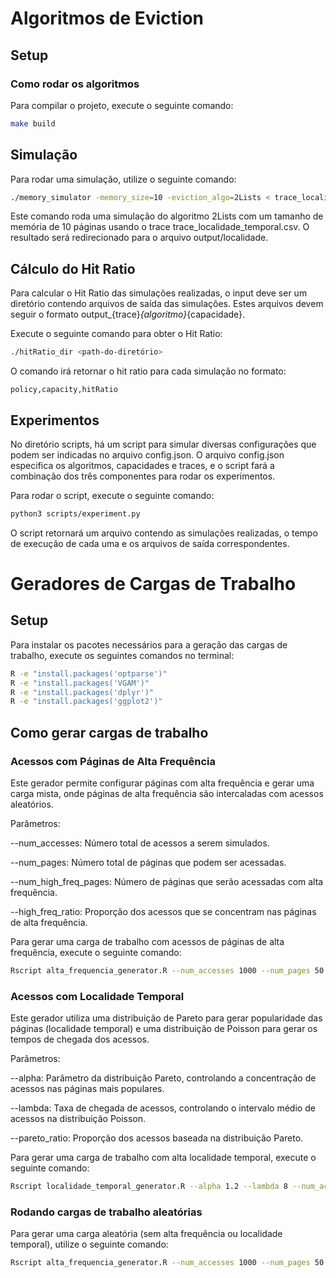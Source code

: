 # Algoritmos de Eviction

## Setup

### Como rodar os algoritmos

Para compilar o projeto, execute o seguinte comando:

```bash
make build
```

## Simulação

Para rodar uma simulação, utilize o seguinte comando:

```bash
./memory_simulator -memory_size=10 -eviction_algo=2Lists < trace_localidade_temporal.csv >> output/localidade
```

Este comando roda uma simulação do algoritmo 2Lists com um tamanho de memória de 10 páginas usando o trace trace_localidade_temporal.csv. O resultado será redirecionado para o arquivo output/localidade.

## Cálculo do Hit Ratio

Para calcular o Hit Ratio das simulações realizadas, o input deve ser um diretório contendo arquivos de saída das simulações. Estes arquivos devem seguir o formato output_{trace}_{algoritmo}_{capacidade}.

Execute o seguinte comando para obter o Hit Ratio:

```bash
./hitRatio_dir <path-do-diretório>
```

O comando irá retornar o hit ratio para cada simulação no formato:

```
policy,capacity,hitRatio
```

## Experimentos

No diretório scripts, há um script para simular diversas configurações que podem ser indicadas no arquivo config.json. O arquivo config.json especifica os algoritmos, capacidades e traces, e o script fará a combinação dos três componentes para rodar os experimentos.

Para rodar o script, execute o seguinte comando:

```bash
python3 scripts/experiment.py
```

O script retornará um arquivo contendo as simulações realizadas, o tempo de execução de cada uma e os arquivos de saída correspondentes.

# Geradores de Cargas de Trabalho

## Setup

Para instalar os pacotes necessários para a geração das cargas de trabalho, execute os seguintes comandos no terminal:

```bash
R -e "install.packages('optparse')"
R -e "install.packages('VGAM')"
R -e "install.packages('dplyr')"
R -e "install.packages('ggplot2')"
```

## Como gerar cargas de trabalho

### Acessos com Páginas de Alta Frequência

Este gerador permite configurar páginas com alta frequência e gerar uma carga mista, onde páginas de alta frequência são intercaladas com acessos aleatórios.

Parâmetros:

--num_accesses: Número total de acessos a serem simulados.

--num_pages: Número total de páginas que podem ser acessadas.

--num_high_freq_pages: Número de páginas que serão acessadas com alta frequência.

--high_freq_ratio: Proporção dos acessos que se concentram nas páginas de alta frequência.

Para gerar uma carga de trabalho com acessos de páginas de alta frequência, execute o seguinte comando:

```bash
Rscript alta_frequencia_generator.R --num_accesses 1000 --num_pages 50 --num_high_freq_pages 10 --high_freq_ratio 0.75 --output "access_trace_alta_frequencia.csv"
```

### Acessos com Localidade Temporal

Este gerador utiliza uma distribuição de Pareto para gerar popularidade das páginas (localidade temporal) e uma distribuição de Poisson para gerar os tempos de chegada dos acessos.

Parâmetros:

--alpha: Parâmetro da distribuição Pareto, controlando a concentração de acessos nas páginas mais populares.

--lambda: Taxa de chegada de acessos, controlando o intervalo médio de acessos na distribuição Poisson.

--pareto_ratio: Proporção dos acessos baseada na distribuição Pareto.

Para gerar uma carga de trabalho com alta localidade temporal, execute o seguinte comando:

```bash
Rscript localidade_temporal_generator.R --alpha 1.2 --lambda 8 --num_accesses 1000 --num_pages 50 --pareto_ratio 0.9 --output "access_trace_localidade_temporal.csv"
```

### Rodando cargas de trabalho aleatórias

Para gerar uma carga aleatória (sem alta frequência ou localidade temporal), utilize o seguinte comando:

```bash
Rscript alta_frequencia_generator.R --num_accesses 1000 --num_pages 50 --high_freq_page 0 --high_freq_ratio 0.0 --output "access_trace_aleatorio.csv"
```

